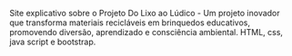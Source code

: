 Site explicativo sobre o Projeto Do Lixo ao Lúdico - Um projeto inovador que transforma materiais recicláveis ​​em brinquedos educativos, promovendo diversão, aprendizado e consciência ambiental. HTML, css, java script e bootstrap.
